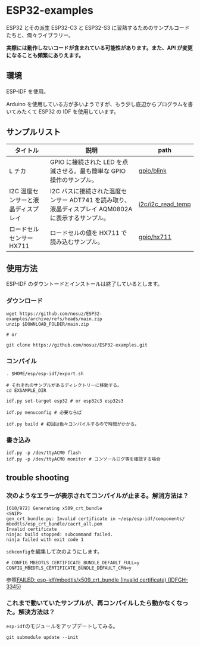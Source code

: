 # ESP32-examples

ESP32 とその派生 ESP32-C3 と ESP32-S3 に習熟するためのサンプルコードたちと、俺々ライブラリー。

**実際には動作しないコードが含まれている可能性があります。また、API が変更になることも頻繁にありえます。**

## 環境

ESP-IDF を使用。

Arduino を使用している方が多いようですが、もう少し底辺からプログラムを書いてみたくて ESP32 の IDF を使用しています。

## サンプルリスト

| タイトル                           | 説明                                                                                               | path                                   |
| ---------------------------------- | -------------------------------------------------------------------------------------------------- | -------------------------------------- |
| L チカ                             | GPIO に接続された LED を点滅させる。最も簡単な GPIO 操作のサンプル。                               | [gpio/blink](gpio/blink)               |
| I2C 温度センサーと液晶ディスプレイ | I2C バスに接続された温度センサー ADT741 を読み取り、液晶ディスプレイ AQM0802A に表示するサンプル。 | [i2c/i2c_read_temp](i2c/i2c_read_temp) |
| ロードセルセンサー HX711           | ロードセルの値を HX711 で読み込むサンプル。                                                        | [gpio/hx711](gpio/hx711)               |

## 使用方法

ESP-IDF のダウントードとインストールは終了しているとします。

### ダウンロード

```
wget https://github.com/nosuz/ESP32-examples/archive/refs/heads/main.zip
unzip $DOWNLOAD_FOLDER/main.zip

# or

git clone https://github.com/nosuz/ESP32-examples.git
```

### コンパイル

```
. $HOME/esp/esp-idf/export.sh

# それぞれのサンプルがあるディレクトリーに移動する。
cd EXSAMPLE_DIR

idf.py set-target esp32 # or esp32c3 esp32s3

idf.py menuconfig # 必要ならば

idf.py build # 初回は色々コンパイルするので時間がかかる。
```

### 書き込み

```
idf.py -p /dev/ttyACM0 flash
idf.py -p /dev/ttyACM0 monitor # コンソールログ等を確認する場合
```

## trouble shooting

### 次のようなエラーが表示されてコンパイルが止まる。解消方法は？

```
[610/972] Generating x509_crt_bundle
<SNIP>
gen_crt_bundle.py: Invalid certificate in ~/esp/esp-idf/components/
mbedtls/esp_crt_bundle/cacrt_all.pem
Invalid certificate
ninja: build stopped: subcommand failed.
ninja failed with exit code 1
```

`sdkconfig`を編集して次のようにします。

```
# CONFIG_MBEDTLS_CERTIFICATE_BUNDLE_DEFAULT_FULL=y
CONFIG_MBEDTLS_CERTIFICATE_BUNDLE_DEFAULT_CMN=y
```

参照[FAILED: esp-idf/mbedtls/x509_crt_bundle (Invalid certificate) (IDFGH-3345)](https://github.com/espressif/esp-idf/issues/5322)

### これまで動いていたサンプルが、再コンパイルしたら動かなくなった。解決方法は？

`esp-idf`のモジュールをアップデートしてみる。

```
git submodule update --init
```
